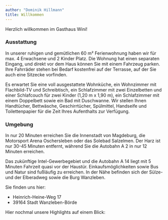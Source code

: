 ```yaml
---
author: "Dominik Hillmann"
title: Willkommen
---
```


Herzlich willkommen im Gasthaus Wini!

### Ausstattung

In unserer ruhigen und gemütlichen 60 m² Ferienwohnung haben wir für max. 4 Erwachsene und 2 Kinder Platz.
Die Wohnung hat einen separaten Eingang, und direkt vor dem Haus können Sie mit einem Fahrzeug parken.
Ihre Fahrräder stehen bei Bedarf kostenfrei auf der Terrasse, auf der Sie auch eine Sitzecke vorfinden.

Es erwartet Sie eine voll ausgestattete Wohnküche, ein Wohnzimmer mit Flachbild-TV und Schreibtisch, ein Schlafzimmer 
mit zwei Einzelbetten und einer Schlafcouch für zwei Kinder (1,20 m x 1,90 m), ein Schlafzimmer mit einem Doppelbett 
sowie ein Bad mit Duschwanne.
Wir stellen Ihnen Handtücher, Bettwäsche, Geschirrtücher, Spülmittel, Handseife und Toilettenpapier für die Zeit Ihres 
Aufenthalts zur Verfügung.

### Umgebung

In nur 20 Minuten erreichen Sie die Innenstadt von Magdeburg, die Motorsport Arena Oschersleben oder das Solebad 
Salzelmen.
Der Harz ist nur 30-45 Minuten entfernt, während Sie die Autobahn A 2 in nur 12 Minuten erreichen.

Das zukünftige Intel-Gewerbegebiet und die Autobahn A 14 liegt mit 5 Minuten Fahrzeit quasi vor der Haustür.
Einkaufsmöglichkeiten sowie Bus und Natur sind fußläufig zu erreichen.
In der Nähe befinden sich der Sülze- und der Elberadweg sowie die Burg Wanzleben.

Sie finden uns hier:

- Heinrich-Heine-Weg 17
- 39164 Stadt Wanzleben-Börde

Hier nochmal unsere Highlights auf einem Blick:
